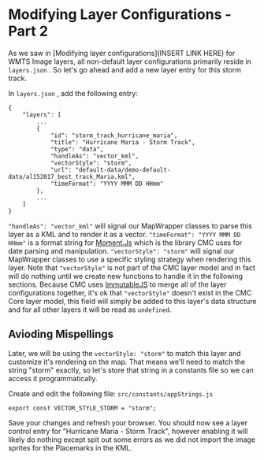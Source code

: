# Modifying Layer Configurations - Part 2

As we saw in \[Modifying layer configurations\]\(INSERT LINK HERE\) for WMTS Image layers, all non-default layer configurations primarily reside in `layers.json` . So let's go ahead and add a new layer entry for this storm track.

In `layers.json` , add the following entry:

```
{
    "layers": [
        ...
        {
            "id": "storm_track_hurricane_maria",
            "title": "Hurricane Maria - Storm Track",
            "type": "data",
            "handleAs": "vector_kml",
            "vectorStyle": "storm",
            "url": "default-data/demo-default-data/al152017_best_track_Maria.kml",
            "timeFormat": "YYYY MMM DD HHmm"
        },
        ...   
    ]
}
```

`"handleAs": "vector_kml"` will signal our MapWrapper classes to parse this layer as a KML and to render it as a vector. `"timeFormat": "YYYY MMM DD HHmm"` is a format string for [Moment.Js](http://momentjs.com) which is the library CMC uses for date parsing and manipulation. `"vectorStyle": "storm"` will signal our MapWrapper classes to use a specific styling strategy when rendering this layer. Note that `"vectorStyle"` is not part of the CMC layer model and in fact will do nothing until we create new functions to handle it in the following sections. Because CMC uses [ImmutableJS](https://facebook.github.io/immutable-js/) to merge all of the layer configurations together, it's ok that `"vectorStyle"` doesn't exist in the CMC Core layer model, this field will simply be added to this layer's data structure and for all other layers it will be read as `undefined`.

## Avioding Mispellings

Later, we will be using the `vectorStyle: "storm"` to match this layer and customize it's rendering on the map. That means we'll need to match the string "storm" exactly, so let's store that string in a constants file so we can access it programmatically.

Create and edit the following file: `src/constants/appStrings.js`

```
export const VECTOR_STYLE_STORM = "storm";
```



Save your changes and refresh your browser. You should now see a layer control entry for "Hurricane Maria - Storm Track", however enabling it will likely do nothing except spit out some errors as we did not import the image sprites for the Placemarks in the KML.

